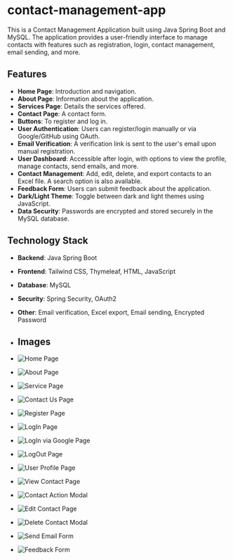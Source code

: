 # contact-management-app
This is a Contact Management Application built using Java Spring Boot and MySQL. The application provides a user-friendly interface to manage contacts with features such as registration, login, contact management, email sending, and more.

## Features
- **Home Page**: Introduction and navigation.
- **About Page**: Information about the application.
- **Services Page**: Details the services offered.
- **Contact Page**: A contact form.
- **Buttons**:  To register and log in.
- **User Authentication**: Users can register/login manually or via Google/GitHub using OAuth.
- **Email Verification**: A verification link is sent to the user's email upon manual registration.
- **User Dashboard**: Accessible after login, with options to view the profile, manage contacts, send emails, and more.
- **Contact Management**: Add, edit, delete, and export contacts to an Excel file. A search option is also available.
- **Feedback Form**: Users can submit feedback about the application.
- **Dark/Light Theme**: Toggle between dark and light themes using JavaScript.
- **Data Security**: Passwords are encrypted and stored securely in the MySQL database.

## Technology Stack
- **Backend**: Java Spring Boot
- **Frontend**: Tailwind CSS, Thymeleaf, HTML, JavaScript
- **Database**: MySQL
- **Security**: Spring Security, OAuth2
- **Other**: Email verification, Excel export, Email sending, Encrypted Password

- ## Images
- ![Home Page](https://github.com/Divyank-Gupta-g/contact-management-app/blob/main/images/Screenshot%20(1262).png?raw=true)
- ![About Page](https://github.com/Divyank-Gupta-g/contact-management-app/blob/main/images/Screenshot%20(1263).png?raw=true)
- ![Service Page](https://github.com/Divyank-Gupta-g/contact-management-app/blob/main/images/Screenshot%20(1264).png?raw=true)
- ![Contact Us Page](https://github.com/Divyank-Gupta-g/contact-management-app/blob/main/images/Screenshot%20(1265).png?raw=true)
- ![Register Page](https://github.com/Divyank-Gupta-g/contact-management-app/blob/main/images/Screenshot%20(1266).png?raw=true)
- ![LogIn Page](https://github.com/Divyank-Gupta-g/contact-management-app/blob/main/images/Screenshot%20(1267).png?raw=true)
- ![LogIn via Google Page](https://github.com/Divyank-Gupta-g/contact-management-app/blob/main/images/Screenshot%20(1268).png?raw=true)
- ![LogOut Page](https://github.com/Divyank-Gupta-g/contact-management-app/blob/main/images/Screenshot%20(1269).png?raw=true)
- ![User Profile Page](https://github.com/Divyank-Gupta-g/contact-management-app/blob/main/images/Screenshot%20(1270).png?raw=true)
- ![View Contact Page](https://github.com/Divyank-Gupta-g/contact-management-app/blob/main/images/Screenshot%20(1272).png?raw=true)
- ![Contact Action Modal](https://github.com/Divyank-Gupta-g/contact-management-app/blob/main/images/Screenshot%20(1273).png?raw=true)
- ![Edit Contact Page](https://github.com/Divyank-Gupta-g/contact-management-app/blob/main/images/Screenshot%20(1274).png?raw=true)
- ![Delete Contact Modal](https://github.com/Divyank-Gupta-g/contact-management-app/blob/main/images/Screenshot%20(1275).png?raw=true)
- ![Send Email Form](https://github.com/Divyank-Gupta-g/contact-management-app/blob/main/images/Screenshot%20(1276).png?raw=true)
- ![Feedback Form](https://github.com/Divyank-Gupta-g/contact-management-app/blob/main/images/Screenshot%20(1278).png?raw=true)
